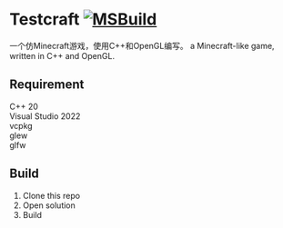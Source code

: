 # Testcraft  [![MSBuild](https://github.com/NeoxyCN/Testcraft/actions/workflows/msbuild.yml/badge.svg)](https://github.com/NeoxyCN/Testcraft/actions/workflows/msbuild.yml)

一个仿Minecraft游戏，使用C++和OpenGL编写。
a Minecraft-like game, written in C++ and OpenGL.  

## Requirement  
C++ 20  
Visual Studio 2022  
vcpkg  
glew  
glfw  

## Build
1. Clone this repo  
2. Open solution  
3. Build  


